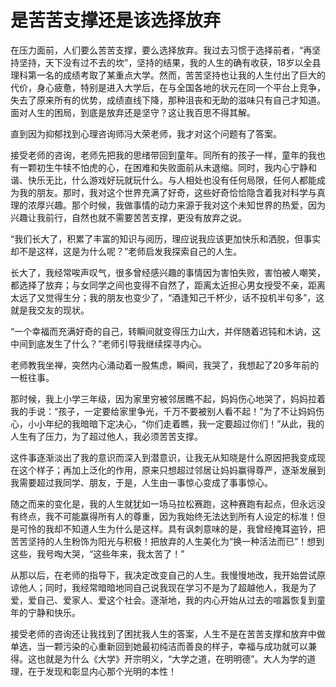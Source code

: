 # 是苦苦支撑还是该选择放弃

在压力面前，人们要么苦苦支撑，要么选择放弃。我过去习惯于选择前者，“再坚持坚持，天下没有过不去的坎”，坚持的结果，我的人生的确有收获，18岁以全县理科第一名的成绩考取了某重点大学。然而，苦苦坚持也让我的人生付出了巨大的代价，身心疲惫，特别是进入大学后，在与全国各地的状元在同一个平台上竞争，失去了原来所有的优势，成绩直线下降，那种沮丧和无助的滋味只有自己才知道。面对人生的困局，到底是放弃还是坚守？这让我百思不得其解。 

直到因为抑郁找到心理咨询师冯大荣老师，我才对这个问题有了答案。 

接受老师的咨询，老师先把我的思绪带回到童年。同所有的孩子一样，童年的我也有一颗初生牛犊不怕虎的心，在困难和失败面前从未退缩。同时，我内心宁静和谐、快乐无比，什么游戏好玩就玩什么。与人相处也没有任何局限，任何人都能成为我的朋友。那时，我对这个世界充满了好奇，这些好奇恰恰隐含着我对科学与真理的浓厚兴趣。那个时候，我做事情的动力来源于我对这个未知世界的热爱，因为兴趣让我前行，自然也就不需要苦苦支撑，更没有放弃之说。 

“我们长大了，积累了丰富的知识与阅历，理应说我应该更加快乐和洒脱，但事实却不是这样，这是为什么呢？”老师启发我探索自己的人生。 

长大了，我经常唉声叹气，很多曾经感兴趣的事情因为害怕失败，害怕被人嘲笑，都选择了放弃；与女同学之间也变得不自然了，距离太近担心男女授受不亲，距离太远了又觉得生分；我的朋友也变少了，“酒逢知己千杯少，话不投机半句多”，这就是我交友的现状。 

“一个幸福而充满好奇的自己，转瞬间就变得压力山大，并伴随着迟钝和木讷，这中间到底发生了什么？”老师引导我继续探寻内心。 

老师教我坐禅，突然内心涌动着一股焦虑，瞬间，我哭了，我想起了20多年前的一桩往事。 

那时候，我上小学三年级，因为家里穷被邻居瞧不起，妈妈伤心地哭了，妈妈拉着我的手说：“孩子，一定要给家里争光，千万不要被别人看不起！”为了不让妈妈伤心，小小年纪的我暗暗下定决心，“你们走着瞧，我一定要超过你们！”从此，我的人生有了压力，为了超过他人，我必须苦苦支撑。 

这件事逐渐淡出了我的意识而深入到潜意识，让我无从知晓是什么原因把我变成现在这个样子；再加上泛化的作用，原来只想超过邻居让妈妈赢得尊严，逐渐发展到我需要超过我同学、朋友，于是，人生由一事惊心变成了事事惊心。 

随之而来的变化是，我的人生就犹如一场马拉松赛跑，这种赛跑有起点，但永远没有终点，我不可能赢得所有人的尊重，因为我始终无法达到所有人设定的标准！但是可怜的我却不知道人生为什么是这样。具有讽刺意味的是，我曾经掩耳盗铃，把苦苦坚持的人生粉饰为阳光与积极！把放弃的人生美化为“换一种活法而已”！想到这些，我号啕大哭，“这些年来，我太苦了！” 

从那以后，在老师的指导下，我决定改变自己的人生。我慢慢地改，我开始尝试原谅他人；同时，我经常暗暗地同自己说我现在学习不是为了超越他人，我是为了爱，爱自己、爱家人、爱这个社会。逐渐地，我的内心开始从过去的喧嚣恢复到童年的宁静和快乐。 

接受老师的咨询还让我找到了困扰我人生的答案，人生不是在苦苦支撑和放弃中做单选，当一颗污染的心重新回到她最初纯洁而善良的样子，幸福与成功就可以兼得。这也就是为什么《大学》开宗明义，“大学之道，在明明德”。大人为学的道理，在于发现和彰显内心那个光明的本性！